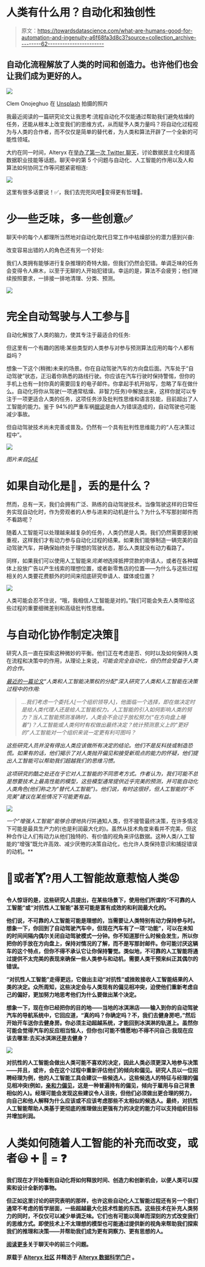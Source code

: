 # 人类有什么用？自动化和独创性

> 原文：<https://towardsdatascience.com/what-are-humans-good-for-automation-and-ingenuity-a6f68fa3d8c3?source=collection_archive---------62----------------------->

## 自动化流程解放了人类的时间和创造力。也许他们也会让我们成为更好的人。

![](img/41b88332801866b5b9f9923b1d713048.png)

Clem Onojeghuo 在 [Unsplash](https://unsplash.com/s/photos/steering-wheel-hands?utm_source=unsplash&utm_medium=referral&utm_content=creditCopyText) 拍摄的照片

我最近阅读的一篇研究论文让我思考:流程自动化不仅能通过帮助我们避免枯燥的任务，还能从根本上改变我们的思维方式，从而赋予人类力量吗？将自动化过程视为与人类的合作者，而不仅仅是简单的替代者，为人类和算法开辟了一个全新的可能性领域。

大约在同一时间，Alteryx 在[举办了第一次 Twitter 聊天](https://twitter.com/hashtag/AlteryxChat)，讨论数据民主化和提高数据职业技能等话题。聊天中的第 5 个问题与自动化、人工智能的作用以及人和算法如何协同工作等问题紧密相连:

![](img/83a08750f59f401d9e912f09d3d779fd.png)

这里有很多话要说！✅，我们去兜兜风吧🚗变得更有哲理🤔。

# 少一些乏味，多一些创意✅

聊天中的每个人都理所当然地对自动化取代日常工作中枯燥部分的潜力感到兴奋:

改变容易出错的人的角色还有另一个好处:

我们人类拥有能够进行复杂推理的奇特大脑，但我们仍然会犯错。单调乏味的任务会变得令人麻木，以至于无聊的人开始犯错误。幸运的是，算法不会疲劳；他们继续按照要求，一排接一排地清理、分类、预测。

![](img/b7bef4cceec4d276da6be0e19d9b267f.png)

# 完全自动驾驶与人工参与🚗

自动化解放了人类的脑力，使其专注于最适合的任务:

但这里有一个有趣的困境:某些类型的人类参与对参与预测算法应用的每个人都有益吗？

想象一下这个(稍微)未来的场景。你在自动驾驶汽车的方向盘后面。汽车处于“自动驾驶”状态，正沿着你熟悉的路线行驶。你应该在汽车行驶时保持警惕，但你的手机上也有一封你真的需要回复的电子邮件。你拿起手机开始写，忽略了车在做什么。自动化将你从驾驶(一项通常枯燥、非智力任务)中解放出来，这样你就可以专注于一项更适合人类的任务，这项任务涉及批判性思维和语言技能，目前超出了人工智能的能力。鉴于 94%的严重车祸[据说](https://www.nhtsa.gov/technology-innovation/automated-vehicles-safety)是由人为错误造成的，自动驾驶也可能减少事故。

但自动驾驶技术尚未完善或普及。仍然有一个具有批判性思维能力的“人在决策过程中”。

![](img/111cd7f2d11a93daa9e723b4624c2d05.png)

*图片来自*[*SAE*](https://www.sae.org/news/2019/01/sae-updates-j3016-automated-driving-graphic)

# 如果自动化是💯，丢的是什么？

然而，总有一天，我们会拥有广泛、熟练的自动驾驶技术。当像驾驶这样的日常任务实现自动化时，作为旁观者的人参与进来的动机是什么？为什么不写那封邮件而不看路呢？

随着人工智能可以处理越来越复杂的任务，人类仍然是人类。我们仍然需要感到被重视，这样我们才有动力参与自动化过程的结果。如果我们能够制造一辆完美的自动驾驶汽车，并确保始终处于理想的驾驶状态，那么人类就没有动力看路了。

同样，如果我们可以使用人工智能来*完美地*选择抵押贷款的申请人，或者在各种媒体上投放广告以产生线索的理想位置，或者新零售店的位置——为什么与这些过程相关的人类要花费额外的时间来彻底研究申请人、媒体或位置？

![](img/2d3e23301286f83d39d22f85ab28aadc.png)

人类可能会忍不住说，“哦，我相信人工智能是对的。”我们可能会失去人类带给这些过程的重要细微差别和高级批判性思维。

# 与自动化协作制定决策🤔

研究人员一直在探索这种微妙的平衡。他们正在考虑是否、何时以及如何保持人类在流程和决策中的作用，从理论上来说，*可能会完全自动化，但仍然会受益于人类的合作。*

*[最近的一篇论文](https://papers.ssrn.com/sol3/papers.cfm?abstract_id=3517287)“人类和人工智能决策权的分配”深入研究了人类和人工智能在决策过程中的作用:*

> *…我们考虑一个委托人[一个组织领导人]，他面临一个选择，即在做决定时是给人类代理人还是给人工智能权力。人工智能的引入如何影响人类的努力？当人工智能预测准确时，人类会不会过于放松努力(“在方向盘上睡着”)？人工智能或人类何时有权做出最终决定？统计预测意义上的“更好的”人工智能对一个组织来说一定更有利可图吗？*

*这些研究人员并没有得出人类应该做所有决定的结论。他们不是反科技或制造恐慌。如果有的话，他们揭示了对人类抛开偏见和接受新观点的能力的怀疑，他们提出人工智能可以帮助我们超越我们的思维习惯。*

*这项研究的酷之处还在于它对人工智能的不同思考方式。作者认为，我们可能不总是想要技术上最高性能的模型，这些模型通常提供近乎完美的预测，并可能自动化人类角色(他们称之为“替代人工智能”)。他们说，有时这很好，但人工智能的“不完美”建议在某些情况下可能更有益。*

*![](img/fc09c9a9ab17b8fea3a87706905b291f.png)*

*一个“增强人工智能”能够合理地执行*并通知人类，但不接管最终决策，在许多情况下可能是最具生产力的(也是利润最大化的)。虽然从技术角度来看并不完美，但这种合作让人们有动力从他们独特的、有价值的视角来评估数据。这种人类/人工智能的“增强”既允许高效、减少厌倦的决策自动化，也允许人类保持意识和捕捉错误的动机。**

# **🍦或者🏋️?用人工智能故意惹恼人类😡**

**令人惊讶的是，这些研究人员提出，在某些场景下，使用他们所谓的“不可靠的人工智能”或“对抗性人工智能”甚至可能是富有成效的和利润最大化的。**

**他们说，不可靠的人工智能可能是理想的，当需要让人类特别有动力保持参与时。想象一下，你回到了自动驾驶汽车中，但现在汽车有了一项“功能”，可以在未知的时间间隔内偶尔关闭自动驾驶模式一分钟。你不知道那什么时候会发生，所以你把你的手放在方向盘上，保持对情况的了解，而不是写那封邮件。你可能讨厌这辆车的这个特点，但你不得不承认它让你保持警觉。类似地，不可靠的人工智能将通过提供不太完美的表现来确保一些人类参与和动机，需要人类干预来纠正其偶尔的错误。**

**“对抗性人工智能”走得更远，它做出主动“对抗性”或挫败接收人工智能结果的人类的决定。众所周知，这些决定会与人类现有的偏见相冲突，迫使他们重新考虑自己的偏好，更加努力地思考他们为什么要做出某个决定。**

**想象一下，现在你已经把你的目的地——当地的冰淇淋店——输入到你的自动驾驶汽车的导航系统中，它回应道，“真的吗？你确定吗？不，我们去健身房吧，”然后开始开车送你去健身房。你必须主动超越系统，才能回到冰淇淋的轨道上。虽然你可能会觉得汽车的反应相当恼人，但你也(可能不情愿地)不得不问自己:我现在应该去哪里:去买冰淇淋还是去健身？**

**![](img/bce19044ad19f57634073381f07d5fdb.png)**

**对抗性的人工智能会做出人类可能不喜欢的决定，因此人类必须更深入地参与决策——并且，或许，会在这个过程中重新评估他们的倾向和偏见。研究人员以一位招聘经理为例，他的人工智能工具会建议一些候选人，这些候选人的特征与经理的偏见相冲突(例如，[亲和力偏见](https://hbr.org/2019/06/how-to-reduce-personal-bias-when-hiring)，这是一种普遍持有的偏见，倾向于雇用与自己背景相似的人)。经理可能会发现这些建议令人沮丧，但他们必须做出更合理的努力，向自己和他人解释为什么应该或不应该考虑那些不太相似的候选人。最终，对抗性人工智能帮助人类基于更彻底的推理做出更强有力的决定的能力可以支持组织目标并增加利润。**

# **人类如何随着人工智能的补充而改变，或者😃 ➕ 🤖 = ❓**

**我们现在才开始看到自动化将如何释放时间、创造力和创新机会，以便人类可以探索和设计全新的事物。**

**但正如这里讨论的研究表明的那样，也许这些自动化人工智能过程还有另一个我们通常不考虑的哲学层面，一些超越最大化技术性能的东西。这些技术在补充人类努力的同时，不仅仅可以减少单调乏味。它们也有可能以简单而深刻的方式改变我们的思维方式。即使技术上不太理想的模型也可能通过提供新的视角来帮助我们探索我们的推理和决策——并帮助我们成为更有洞察力、更有思想的人。**

**[阅读更多](https://www.alteryx.com/input/lets-alteryxchat-ace-edition)关于聊天中的前三个问题。**

****原载于** [**Alteryx 社区**](https://community.alteryx.com/t5/Data-Science/What-Are-Humans-Good-For-Automation-and-Ingenuity/ba-p/633398) **并精选于** [**Alteryx 数据科学门户**](https://community.alteryx.com/t5/Alteryx-Data-Science-Portal/ct-p/ds-portal) **。****